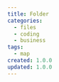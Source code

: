 ```yaml
---
title: Folder
categories:
  - files
  - coding
  - business
tags:
  - map
created: 1.0.0
updated: 1.0.0
---
```

